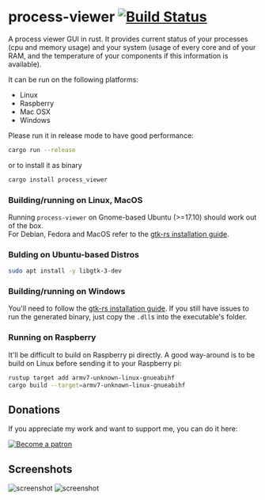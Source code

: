 # process-viewer [![Build Status](https://travis-ci.org/GuillaumeGomez/process-viewer.png?branch=master)](https://travis-ci.org/GuillaumeGomez/process-viewer)
A process viewer GUI in rust. It provides current status of your processes (cpu and memory usage) and your system (usage of every core and of your RAM, and the temperature of your components if this information is available).

It can be run on the following platforms:

 * Linux
 * Raspberry
 * Mac OSX
 * Windows

Please run it in release mode to have good performance:

```bash
cargo run --release
```

or to install it as binary

```bash
cargo install process_viewer
```

### Building/running on Linux, MacOS

Running ```process-viewer``` on Gnome-based Ubuntu (>=17.10) should work out of the box.  
For Debian, Fedora and MacOS refer to the [gtk-rs installation guide](http://gtk-rs.org/docs/requirements.html).

### Bulding on Ubuntu-based Distros

```bash
sudo apt install -y libgtk-3-dev
```

### Building/running on Windows

You'll need to follow the [gtk-rs installation guide](http://gtk-rs.org/docs/requirements.html#windows). If you still have issues to run the generated binary, just copy the `.dll`s into the executable's folder.

### Running on Raspberry

It'll be difficult to build on Raspberry pi directly. A good way-around is to be build on Linux before sending it to your Raspberry pi:

```bash
rustup target add armv7-unknown-linux-gnueabihf
cargo build --target=armv7-unknown-linux-gnueabihf
```

## Donations

If you appreciate my work and want to support me, you can do it here:

[![Become a patron](https://c5.patreon.com/external/logo/become_a_patron_button.png)](https://www.patreon.com/GuillaumeGomez)

## Screenshots

![screenshot](http://guillaume-gomez.fr/image/screen3.png)
![screenshot](http://guillaume-gomez.fr/blog/images/new-graph-color.png)
